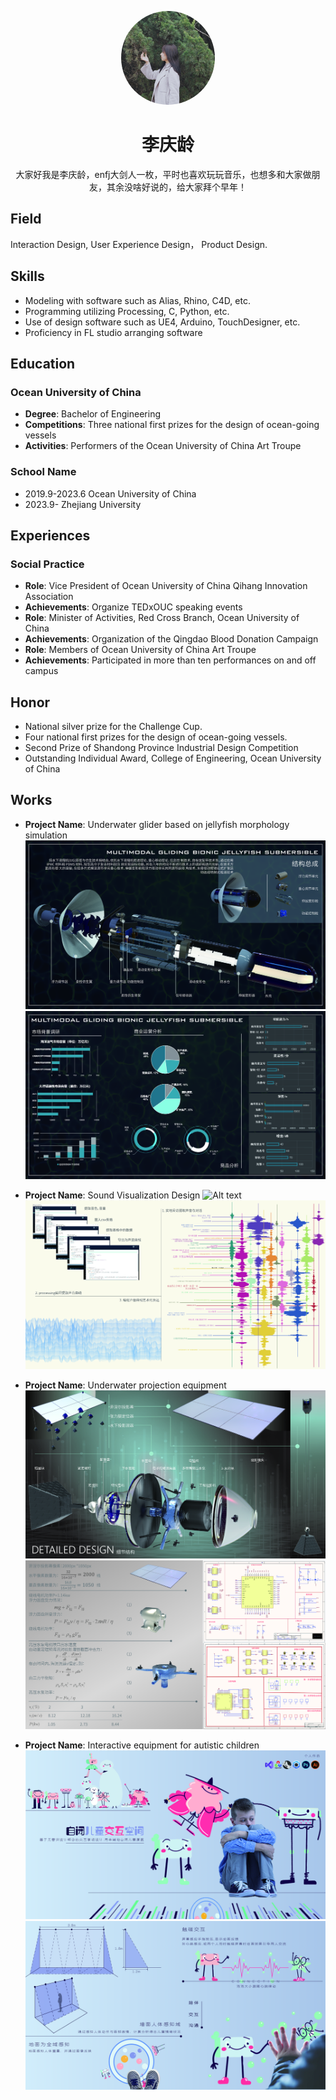 <p align="center">
  <img width="150" src="https://github.com/wengstA/fab_hw/blob/main/_media/lql.jpg?raw=true" alt="李庆龄" style="border-radius:50%;">
</p>

<h1 align="center">李庆龄</h1>

<p align="center">
  大家好我是李庆龄，enfj大剑人一枚，平时也喜欢玩玩音乐，也想多和大家做朋友，其余没啥好说的，给大家拜个早年！

  ## Field
Interaction Design, User Experience Design， Product Design.

## Skills
- Modeling with software such as Alias, Rhino, C4D, etc.
- Programming utilizing Processing, C, Python, etc.
- Use of design software such as UE4, Arduino, TouchDesigner, etc.
- Proficiency in FL studio arranging software

## Education
### Ocean University of China
- **Degree**: Bachelor of Engineering
- **Competitions**: Three national first prizes for the design of ocean-going vessels
- **Activities**: Performers of the Ocean University of China Art Troupe

### School Name
- 2019.9-2023.6 Ocean University of China
- 2023.9- Zhejiang University

## Experiences
### Social Practice
- **Role**: Vice President of Ocean University of China Qihang Innovation Association
- **Achievements**: Organize TEDxOUC speaking events
- **Role**: Minister of Activities, Red Cross Branch, Ocean University of China
- **Achievements**: Organization of the Qingdao Blood Donation Campaign
- **Role**: Members of Ocean University of China Art Troupe
- **Achievements**: Participated in more than ten performances on and off campus

## Honor
- National silver prize for the Challenge Cup.
- Four national first prizes for the design of ocean-going vessels.
- Second Prize of Shandong Province Industrial Design Competition
- Outstanding Individual Award, College of Engineering, Ocean University of China

## Works
- **Project Name**: Underwater glider based on jellyfish morphology simulation
![Alt text](../_media/lql_img/1.1-1.jpg)
![Alt text](../_media/lql_img/1.2-1.jpg)

- **Project Name**: Sound Visualization Design
![Alt text](../_media/lql_img/2.1-1.jpg)
![Alt text](../_media/lql_img/2.2-1.jpg)

- **Project Name**: Underwater projection equipment
![Alt text](../_media/lql_img/3.1-1.jpg)
![Alt text](../_media/lql_img/3.2-1.jpg)

- **Project Name**: Interactive equipment for autistic children
![Alt text](../_media/lql_img/4.1-1.jpg)
![Alt text](../_media/lql_img/4.2-1.jpg)

